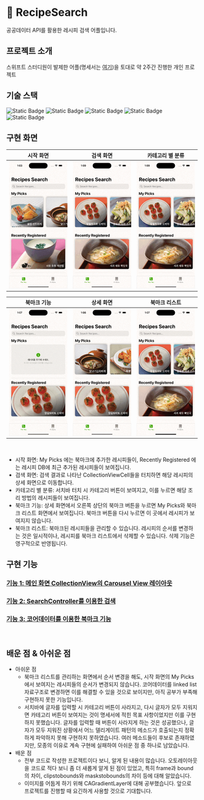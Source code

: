 # 🥪 RecipeSearch
공공데이터 API를 활용한 레시피 검색 어플입니다.


## 프로젝트 소개
스위프트 스터디원이 발제한 어플(명세서는 [여기](https://confusion-tip-e6c.notion.site/Recipe-Search-4bf5e3f3008647228ed7f9cf00a05f75))을 토대로 약 2주간 진행한 개인 프로젝트

## 기술 스택
![Static Badge](https://img.shields.io/badge/Swift-orange?logo=swift&logoColor=white)
![Static Badge](https://img.shields.io/badge/UIkit-%232D8DB8?logo=UIkit&logoColor=white)
![Static Badge](https://img.shields.io/badge/Alamofire-%23D24125?logo=alamofire&logoColor=white)
![Static Badge](https://img.shields.io/badge/Kingfisher-%231E88F3?logo=Kingfihser&logoColor=white)
![Static Badge](https://img.shields.io/badge/MVC-black?logo=MVVM&logoColor=white)


## 구현 화면

|   시작 화면  |   검색 화면  |  카테고리 별 분류  |
| :--------: | :--------: | :----------:  |
|    ![a]    |   ![b]    |     ![c]      | 

|   북마크 기능  |  상세 화면  |  북마크 리스트  |
| :--------: | :--------: | :----------:  |
|    ![d]    |   ![e]    |     ![f]      | 
<br>

* 시작 화면: My Picks 에는 북마크에 추가한 레시피들이, Recently Registered 에는 레시피 DB에 최근 추가된 레시피들이 보여집니다. 
* 검색 화면: 검색 결과로 나타난 CollectionViewCell들을 터치하면 해당 레시피의 상세 화면으로 이동합니다.
* 카테고리 별 분류: 서치바 터치 시 카테고리 버튼이 보여지고, 이를 누르면 해당 조리 방법의 레시피들이 보여집니다.
* 북마크 기능: 상세 화면에서 오른쪽 상단의 북마크 버튼을 누르면 My Picks와 북마크 리스트 화면에서 보여집니다. 북마크 버튼을 다시 누르면 이 곳에서 레시피가 보여지지 않습니다.
* 북마크 리스트: 북마크된 레시피들을 관리할 수 있습니다. 레시피의 순서를 변경하는 것은 일시적이나, 레시피를 북마크 리스트에서 삭제할 수 있습니다. 삭제 기능은 영구적으로 반영됩니다.

## 구현 기능

### [기능 1: 메인 화면 CollectionView의 Carousel View 레이아웃](https://www.notion.so/1-CollectionView-Carousel-View-051069f9b80b4e59a9bc8002bcc84155?pvs=4)

### [기능 2: SearchController를 이용한 검색](https://www.notion.so/2-SearchController-c8e7cc7ab8764e5cb88fdc4caca23c2b?pvs=4)

### [기능 3: 코어데이터를 이용한 북마크 기능](https://www.notion.so/3-1a58fcdf436b4d10a655c58ad333833a?pvs=4)


<br>

## 배운 점 & 아쉬운 점

- 아쉬운 점
    - 북마크 리스트를 관리하는 화면에서 순서 변경을 해도, 시작 화면의 My Picks에서 보여지는 레시피들의 순서가 변경되지 않습니다. 코어데이터를 linked list 자료구조로 변경하면 이를 해결할 수 있을 것으로 보이지만, 아직 공부가 부족해 구현하지 못한 기능입니다.
    - 서치바에 글자를 입력할 시 카테고리 버튼이 사라지고, 다시 글자가 모두 지워지면 카테고리 버튼이 보여지는 것이 명세서에 적힌 목표 사항이었지만 이를 구현하지 못했습니다. 글자를 입력할 때 버튼이 사라지게 하는 것은 성공했으나, 글자가 모두 지워진 상황에서 어느 델리게이트 패턴의 메소드가 호출되는지 정확하게 파악하지 못해 구현하지 못하였습니다. 여러 메소드들이 후보로 존재하였지만, 모종의 이유로 계속 구현에 실패하여 아쉬운 점 중 하나로 남았습니다.
- 배운 점
    - 전부 코드로 작성한 프로젝트이다 보니, 알게 된 내용이 많습니다. 오토레이아웃을 코드로 적다 보니 좀 더 새롭게 알게 된 점이 있었고, 특히 frame과 bound의 차이, clipstobounds와 maskstobounds의 차이 등에 대해 알았습니다.
    - 이미지를 어둡게 하기 위해 CAGradientLayer에 대해 공부했습니다. 앞으로 프로젝트를 진행할 때 요긴하게 사용할 것으로 기대합니다.

<!-- Refernces -->

[a]: /images/first_screen.gif
[b]: /images/search.gif
[c]: /images/category_search.gif
[d]: /images/bookmark.gif
[e]: /images/detail_screen.gif
[f]: /images/Foryou_tap.gif
